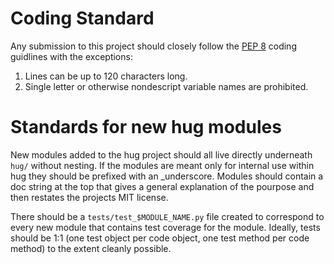Coding Standard
=========
Any submission to this project should closely follow the [PEP 8](https://www.python.org/dev/peps/pep-0008/) coding guidlines with the exceptions:

1. Lines can be up to 120 characters long.
2. Single letter or otherwise nondescript variable names are prohibited.

Standards for new hug modules
=========
New modules added to the hug project should all live directly underneath `hug/` without nesting.
If the modules are meant only for internal use within hug they should be prefixed with an _underscore.
Modules should contain a doc string at the top that gives a general explanation of the pourpose and then
restates the projects MIT license.

There should be a `tests/test_$MODULE_NAME.py` file created to correspond to every new module that contains
test coverage for the module. Ideally, tests should be 1:1 (one test object per code object, one test method
per code method) to the extent cleanly possible.
